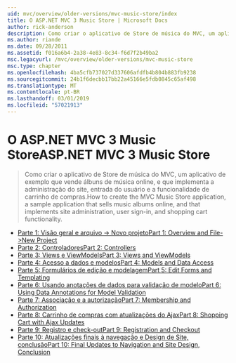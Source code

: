 ```yaml
---
uid: mvc/overview/older-versions/mvc-music-store/index
title: O ASP.NET MVC 3 Music Store | Microsoft Docs
author: rick-anderson
description: Como criar o aplicativo de Store de música do MVC, um aplicativo de exemplo que vende álbuns de música online, e que implementa a administração de site, entrada do usuário, um...
ms.author: riande
ms.date: 09/28/2011
ms.assetid: f016a6b4-2a38-4e83-8c34-f6d7f2b49ba2
msc.legacyurl: /mvc/overview/older-versions/mvc-music-store
msc.type: chapter
ms.openlocfilehash: 4ba5cfb737027d337606afdfb4b804b883fb9238
ms.sourcegitcommit: 24b1f6decbb17bb22a45166e5fdb0845c65af498
ms.translationtype: MT
ms.contentlocale: pt-BR
ms.lasthandoff: 03/01/2019
ms.locfileid: "57021913"
---
```

<a name="aspnet-mvc-3-music-store"></a><span data-ttu-id="07363-103">O ASP.NET MVC 3 Music Store</span><span class="sxs-lookup"><span data-stu-id="07363-103">ASP.NET MVC 3 Music Store</span></span>
====================
> <span data-ttu-id="07363-104">Como criar o aplicativo de Store de música do MVC, um aplicativo de exemplo que vende álbuns de música online, e que implementa a administração do site, entrada do usuário e a funcionalidade de carrinho de compras.</span><span class="sxs-lookup"><span data-stu-id="07363-104">How to create the MVC Music Store application, a sample application that sells music albums online, and that implements site administration, user sign-in, and shopping cart functionality.</span></span>


- [<span data-ttu-id="07363-105">Parte 1: Visão geral e arquivo -> Novo projeto</span><span class="sxs-lookup"><span data-stu-id="07363-105">Part 1: Overview and File->New Project</span></span>](mvc-music-store-part-1.md)
- [<span data-ttu-id="07363-106">Parte 2: Controladores</span><span class="sxs-lookup"><span data-stu-id="07363-106">Part 2: Controllers</span></span>](mvc-music-store-part-2.md)
- [<span data-ttu-id="07363-107">Parte 3: Views e ViewModels</span><span class="sxs-lookup"><span data-stu-id="07363-107">Part 3: Views and ViewModels</span></span>](mvc-music-store-part-3.md)
- [<span data-ttu-id="07363-108">Parte 4: Acesso a dados e modelos</span><span class="sxs-lookup"><span data-stu-id="07363-108">Part 4: Models and Data Access</span></span>](mvc-music-store-part-4.md)
- [<span data-ttu-id="07363-109">Parte 5: Formulários de edição e modelagem</span><span class="sxs-lookup"><span data-stu-id="07363-109">Part 5: Edit Forms and Templating</span></span>](mvc-music-store-part-5.md)
- [<span data-ttu-id="07363-110">Parte 6: Usando anotações de dados para validação de modelo</span><span class="sxs-lookup"><span data-stu-id="07363-110">Part 6: Using Data Annotations for Model Validation</span></span>](mvc-music-store-part-6.md)
- [<span data-ttu-id="07363-111">Parte 7: Associação e a autorização</span><span class="sxs-lookup"><span data-stu-id="07363-111">Part 7: Membership and Authorization</span></span>](mvc-music-store-part-7.md)
- [<span data-ttu-id="07363-112">Parte 8: Carrinho de compras com atualizações do Ajax</span><span class="sxs-lookup"><span data-stu-id="07363-112">Part 8: Shopping Cart with Ajax Updates</span></span>](mvc-music-store-part-8.md)
- [<span data-ttu-id="07363-113">Parte 9: Registro e check-out</span><span class="sxs-lookup"><span data-stu-id="07363-113">Part 9: Registration and Checkout</span></span>](mvc-music-store-part-9.md)
- [<span data-ttu-id="07363-114">Parte 10: Atualizações finais à navegação e Design de Site, conclusão</span><span class="sxs-lookup"><span data-stu-id="07363-114">Part 10: Final Updates to Navigation and Site Design, Conclusion</span></span>](mvc-music-store-part-10.md)
